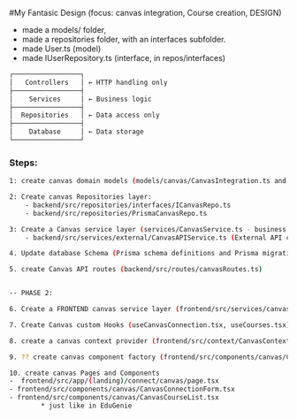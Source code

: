 #My Fantasic Design (focus: canvas integration, Course creation, DESIGN)

- made a models/ folder,
- made a repositories folder, with an interfaces subfolder.
- made User.ts (model)
- made IUserRepository.ts (interface, in repos/interfaces)

```bash
┌─────────────────┐
│   Controllers   │ ← HTTP handling only
├─────────────────┤
│    Services     │ ← Business logic
├─────────────────┤
│  Repositories   │ ← Data access only
├─────────────────┤
│    Database     │ ← Data storage
└─────────────────┘

```

### Steps:

```bash
1: create canvas domain models (models/canvas/CanvasIntegration.ts and CanvasCourse.ts)

2: Create canvas Repositories layer:
    - backend/src/repositories/interfaces/ICanvasRepo.ts
    - backend/src/repositories/PrismaCanvasRepo.ts

3: Create a Canvas service layer (services/CanvasService.ts - business logic)
    - backend/src/services/external/CanvasAPIService.ts (External API communicator and calls. )

4. Update database Schema (Prisma schema definitions and Prisma migrations)

5. create Canvas API routes (backend/src/routes/canvasRoutes.ts)


-- PHASE 2:

6. Create a FRONTEND canvas service layer (frontend/src/services/canvasService.ts)

7. Create Canvas custom Hooks (useCanvasConnection.tsx, useCourses.tsx)

8. create a canvas context provider (frontend/src/context/CanvasContext.tsx)

9. ?? create canvas component factory (frontend/src/components/canvas/CanvasComponentFactory.ts)

10. create canvas Pages and Components
-  frontend/src/app/(landing)/connect/canvas/page.tsx
- frontend/src/components/canvas/CanvasConnectionForm.tsx
- frontend/src/components/canvas/CanvasCourseList.tsx
        * just like in EduGenie

```
